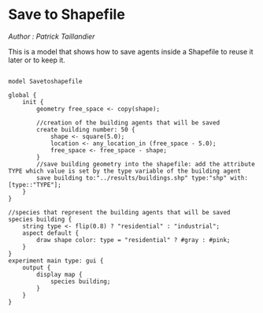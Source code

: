 [//]: # (keyword|operator_copy)
[//]: # (keyword|statement_save)
[//]: # (keyword|constant_pink)
[//]: # (keyword|concept_SaveFiles)
[//]: # (keyword|concept_Shapefiles)
# Save to Shapefile


_Author : Patrick Taillandier_

This is a model that shows how to save agents inside a Shapefile to reuse it later or to keep it.


```

model Savetoshapefile

global {
	init {
		geometry free_space <- copy(shape);
		
		//creation of the building agents that will be saved
		create building number: 50 {
			shape <- square(5.0);
			location <- any_location_in (free_space - 5.0);
			free_space <- free_space - shape;
		}
		//save building geometry into the shapefile: add the attribute TYPE which value is set by the type variable of the building agent
		save building to:"../results/buildings.shp" type:"shp" with:[type::"TYPE"];
	}
}

//species that represent the building agents that will be saved
species building {
	string type <- flip(0.8) ? "residential" : "industrial";
	aspect default {
		draw shape color: type = "residential" ? #gray : #pink;
	}
}
experiment main type: gui {
	output {
		display map {
			species building;
		}
	}
}
```

